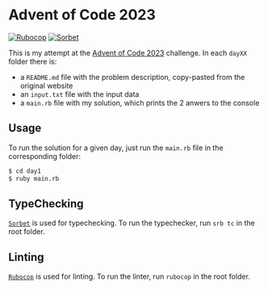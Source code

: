 # Advent of Code 2023

[![Rubocop](https://github.com/nicolasrouanne/advent-of-code/actions/workflows/lint.yml/badge.svg)](https://github.com/nicolasrouanne/advent-of-code/actions/workflows/lint.yml) [![Sorbet](https://github.com/nicolasrouanne/advent-of-code/actions/workflows/typecheck.yml/badge.svg)](https://github.com/nicolasrouanne/advent-of-code/actions/workflows/typecheck.yml)

This is my attempt at the [Advent of Code 2023](https://adventofcode.com/2023) challenge.
In each `dayXX` folder there is:

- a `README.md` file with the problem description, copy-pasted from the original website
- an `input.txt` file with the input data
- a `main.rb` file with my solution, which prints the 2 anwers to the console

## Usage

To run the solution for a given day, just run the `main.rb` file in the corresponding folder:

```bash
$ cd day1
$ ruby main.rb
```

## TypeChecking

[`Sorbet`](https://sorbet.org/) is used for typechecking. To run the typechecker, run `srb tc` in the root folder.

## Linting

[`Rubocop`](https://rubocop.org/) is used for linting. To run the linter, run `rubocop` in the root folder.
